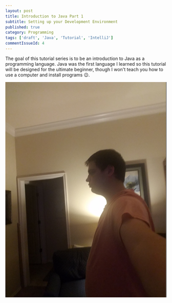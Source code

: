 ```yaml
---
layout: post
title: Introduction to Java Part 1
subtitle: Setting up your Development Environment
published: true
category: Programming
tags: ['draft', 'Java', 'Tutorial', 'IntelliJ']
commentIssueId: 4
---
```

The goal of this tutorial series is to be an introduction to Java as a programming language. Java was the first language I learned so this tutorial will be designed for the ultimate beginner, though I won't teach you how to use a computer and install programs :wink:.

<a href="#" class="content-image"><span class="rollover"><img src="/media/posts/3.jpg" alt="Test photo" /></span></a>
